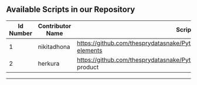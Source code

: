 ## Available Scripts in our Repository

| Id Number | Contributor Name           | Script                                                                                                                                                                                            |
| --------- | -------------------------- | --------------------------------------------------
| 1         | nikitadhona                | https://github.com/thesprydatasnake/Python_Use_Cases/tree/main/common-elements   
| 2         | herkura                    | https://github.com/thesprydatasnake/Python_Use_Cases/tree/main/dot product                 
---
